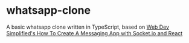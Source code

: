 # whatsapp-clone

A basic whatsapp clone written in TypeScript, based on [Web Dev Simplified's How To Create A Messaging App with Socket.io and React](https://www.youtube.com/watch?v=tBr-PybP_9c)
